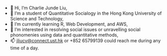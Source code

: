 - 👋 Hi, I’m Charlie Junde Liu,
- 👀 I’m a student of Quantitative Socialogy in the Hong Kong University of Science and Technology,
- 🌱 I’m currently learning R, Web Development, and AWS,
- 💞️ I’m interested in resolving social issues or unravelling social phonomenies using data and quantitative methods,
- 📫 jliucv@connect.ust.hk or +852 65799139 could reach me during any time of a day.

<!---
CharlieLiu-HK/CharlieLiu-HK is a ✨ special ✨ repository because its `README.md` (this file) appears on your GitHub profile.
You can click the Preview link to take a look at your changes.
--->
